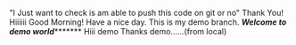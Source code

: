 "I Just want to check is am able 
to 
push 
this code on 
git or 
no"
Thank You!
Hiiiiii
Good Morning!
Have a nice day.
This is my demo branch.
*************Welcome to demo world********************
Hiii demo
Thanks demo......(from local)